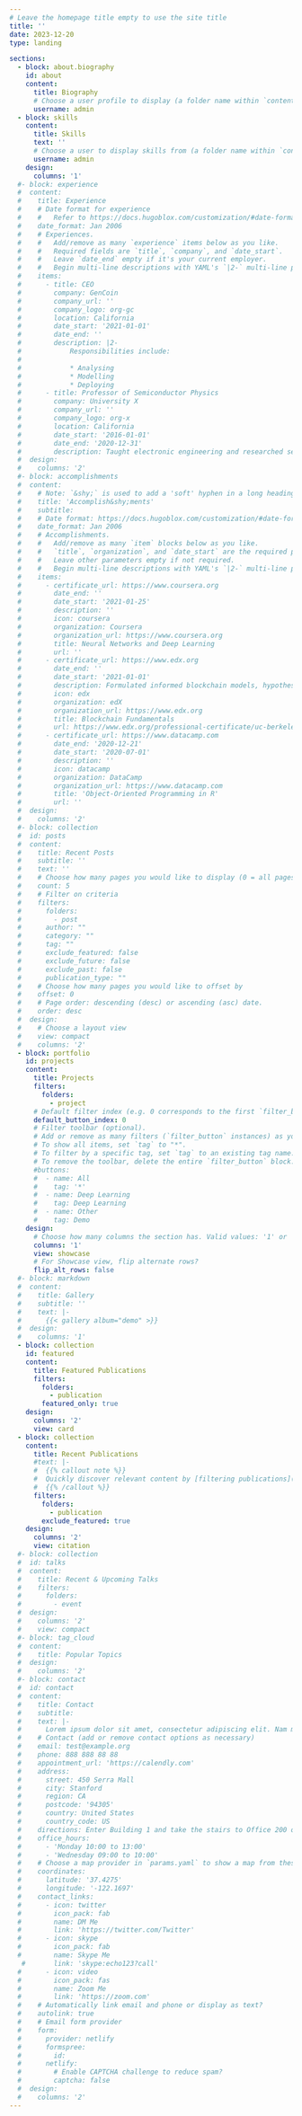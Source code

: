 ```yaml
---
# Leave the homepage title empty to use the site title
title: ''
date: 2023-12-20
type: landing

sections:
  - block: about.biography
    id: about
    content:
      title: Biography
      # Choose a user profile to display (a folder name within `content/authors/`)
      username: admin
  - block: skills
    content:
      title: Skills
      text: ''
      # Choose a user to display skills from (a folder name within `content/authors/`)
      username: admin
    design:
      columns: '1'
  #- block: experience
  #  content:
  #    title: Experience
  #    # Date format for experience
  #    #   Refer to https://docs.hugoblox.com/customization/#date-format
  #    date_format: Jan 2006
  #    # Experiences.
  #    #   Add/remove as many `experience` items below as you like.
  #    #   Required fields are `title`, `company`, and `date_start`.
  #    #   Leave `date_end` empty if it's your current employer.
  #    #   Begin multi-line descriptions with YAML's `|2-` multi-line prefix.
  #    items:
  #      - title: CEO
  #        company: GenCoin
  #        company_url: ''
  #        company_logo: org-gc
  #        location: California
  #        date_start: '2021-01-01'
  #        date_end: ''
  #        description: |2-
  #            Responsibilities include:
  #
  #            * Analysing
  #            * Modelling
  #            * Deploying
  #      - title: Professor of Semiconductor Physics
  #        company: University X
  #        company_url: ''
  #        company_logo: org-x
  #        location: California
  #        date_start: '2016-01-01'
  #        date_end: '2020-12-31'
  #        description: Taught electronic engineering and researched semiconductor physics.
  #  design:
  #    columns: '2'
  #- block: accomplishments
  #  content:
  #    # Note: `&shy;` is used to add a 'soft' hyphen in a long heading.
  #    title: 'Accomplish&shy;ments'
  #    subtitle:
  #    # Date format: https://docs.hugoblox.com/customization/#date-format
  #    date_format: Jan 2006
  #    # Accomplishments.
  #    #   Add/remove as many `item` blocks below as you like.
  #    #   `title`, `organization`, and `date_start` are the required parameters.
  #    #   Leave other parameters empty if not required.
  #    #   Begin multi-line descriptions with YAML's `|2-` multi-line prefix.
  #    items:
  #      - certificate_url: https://www.coursera.org
  #        date_end: ''
  #        date_start: '2021-01-25'
  #        description: ''
  #        icon: coursera
  #        organization: Coursera
  #        organization_url: https://www.coursera.org
  #        title: Neural Networks and Deep Learning
  #        url: ''
  #      - certificate_url: https://www.edx.org
  #        date_end: ''
  #        date_start: '2021-01-01'
  #        description: Formulated informed blockchain models, hypotheses, and use cases.
  #        icon: edx
  #        organization: edX
  #        organization_url: https://www.edx.org
  #        title: Blockchain Fundamentals
  #        url: https://www.edx.org/professional-certificate/uc-berkeleyx-blockchain-fundamentals
  #      - certificate_url: https://www.datacamp.com
  #        date_end: '2020-12-21'
  #        date_start: '2020-07-01'
  #        description: ''
  #        icon: datacamp
  #        organization: DataCamp
  #        organization_url: https://www.datacamp.com
  #        title: 'Object-Oriented Programming in R'
  #        url: ''
  #  design:
  #    columns: '2'
  #- block: collection
  #  id: posts
  #  content:
  #    title: Recent Posts
  #    subtitle: ''
  #    text: ''
  #    # Choose how many pages you would like to display (0 = all pages)
  #    count: 5
  #    # Filter on criteria
  #    filters:
  #      folders:
  #        - post
  #      author: ""
  #      category: ""
  #      tag: ""
  #      exclude_featured: false
  #      exclude_future: false
  #      exclude_past: false
  #      publication_type: ""
  #    # Choose how many pages you would like to offset by
  #    offset: 0
  #    # Page order: descending (desc) or ascending (asc) date.
  #    order: desc
  #  design:
  #    # Choose a layout view
  #    view: compact
  #    columns: '2'
  - block: portfolio
    id: projects
    content:
      title: Projects
      filters:
        folders:
          - project
      # Default filter index (e.g. 0 corresponds to the first `filter_button` instance below).
      default_button_index: 0
      # Filter toolbar (optional).
      # Add or remove as many filters (`filter_button` instances) as you like.
      # To show all items, set `tag` to "*".
      # To filter by a specific tag, set `tag` to an existing tag name.
      # To remove the toolbar, delete the entire `filter_button` block.
      #buttons:
      #  - name: All
      #    tag: '*'
      #  - name: Deep Learning
      #    tag: Deep Learning
      #  - name: Other
      #    tag: Demo
    design:
      # Choose how many columns the section has. Valid values: '1' or '2'.
      columns: '1'
      view: showcase
      # For Showcase view, flip alternate rows?
      flip_alt_rows: false
  #- block: markdown
  #  content:
  #    title: Gallery
  #    subtitle: ''
  #    text: |-
  #      {{< gallery album="demo" >}}
  #  design:
  #    columns: '1'
  - block: collection
    id: featured
    content:
      title: Featured Publications
      filters:
        folders:
          - publication
        featured_only: true
    design:
      columns: '2'
      view: card
  - block: collection
    content:
      title: Recent Publications
      #text: |-
      #  {{% callout note %}}
      #  Quickly discover relevant content by [filtering publications](./publication/).
      #  {{% /callout %}}
      filters:
        folders:
          - publication
        exclude_featured: true
    design:
      columns: '2'
      view: citation
  #- block: collection
  #  id: talks
  #  content:
  #    title: Recent & Upcoming Talks
  #    filters:
  #      folders:
  #        - event
  #  design:
  #    columns: '2'
  #    view: compact
  #- block: tag_cloud
  #  content:
  #    title: Popular Topics
  #  design:
  #    columns: '2'
  #- block: contact
  #  id: contact
  #  content:
  #    title: Contact
  #    subtitle:
  #    text: |-
  #      Lorem ipsum dolor sit amet, consectetur adipiscing elit. Nam mi diam, venenatis ut magna et, vehicula efficitur enim.
  #    # Contact (add or remove contact options as necessary)
  #    email: test@example.org
  #    phone: 888 888 88 88
  #    appointment_url: 'https://calendly.com'
  #    address:
  #      street: 450 Serra Mall
  #      city: Stanford
  #      region: CA
  #      postcode: '94305'
  #      country: United States
  #      country_code: US
  #    directions: Enter Building 1 and take the stairs to Office 200 on Floor 2
  #    office_hours:
  #      - 'Monday 10:00 to 13:00'
  #      - 'Wednesday 09:00 to 10:00'
  #    # Choose a map provider in `params.yaml` to show a map from these coordinates
  #    coordinates:
  #      latitude: '37.4275'
  #      longitude: '-122.1697'  
  #    contact_links:
  #      - icon: twitter
  #        icon_pack: fab
  #        name: DM Me
  #        link: 'https://twitter.com/Twitter'
  #      - icon: skype
  #        icon_pack: fab
  #        name: Skype Me
   #       link: 'skype:echo123?call'
  #      - icon: video
  #        icon_pack: fas
  #        name: Zoom Me
  #        link: 'https://zoom.com'
  #    # Automatically link email and phone or display as text?
  #    autolink: true
  #    # Email form provider
  #    form:
  #      provider: netlify
  #      formspree:
  #        id:
  #      netlify:
  #        # Enable CAPTCHA challenge to reduce spam?
  #        captcha: false
  #  design:
  #    columns: '2'
---
```

